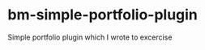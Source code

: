 bm-simple-portfolio-plugin
==========================

Simple portfolio plugin which I wrote to excercise 
